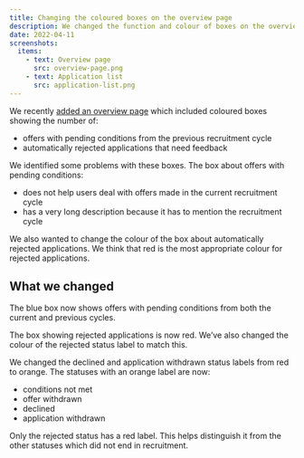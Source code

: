 ```yaml
---
title: Changing the coloured boxes on the overview page
description: We changed the function and colour of boxes on the overview page.
date: 2022-04-11
screenshots:
  items:
    - text: Overview page
      src: overview-page.png
    - text: Application list
      src: application-list.png
---
```


We recently [added an overview page](/manage-teacher-training-applications/adding-an-overview-page-and-filters-to-help-users-prioritise-their-work/) which included coloured boxes showing the number of:

- offers with pending conditions from the previous recruitment cycle
- automatically rejected applications that need feedback

We identified some problems with these boxes. The box about offers with pending conditions:

- does not help users deal with offers made in the current recruitment cycle
- has a very long description because it has to mention the recruitment cycle

We also wanted to change the colour of the box about automatically rejected applications. We think that red is the most appropriate colour for rejected applications.

## What we changed

The blue box now shows offers with pending conditions from both the current and previous cycles.

The box showing rejected applications is now red. We’ve also changed the colour of the rejected status label to match this.

We changed the declined and application withdrawn status labels from red to orange. The statuses with an orange label are now:

- conditions not met
- offer withdrawn
- declined
- application withdrawn

Only the rejected status has a red label. This helps distinguish it from the other statuses which did not end in recruitment.
